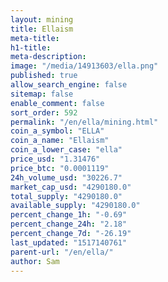 ```yaml
---
layout: mining
title: Ellaism
meta-title: 
h1-title: 
meta-description: 
image: "/media/14913603/ella.png"
published: true
allow_search_engine: false
sitemap: false
enable_comment: false
sort_order: 592
permalink: "/en/ella/mining.html"
coin_a_symbol: "ELLA"
coin_a_name: "Ellaism"
coin_a_lower_case: "ella"
price_usd: "1.31476"
price_btc: "0.0001119"
24h_volume_usd: "30226.7"
market_cap_usd: "4290180.0"
total_supply: "4290180.0"
available_supply: "4290180.0"
percent_change_1h: "-0.69"
percent_change_24h: "2.18"
percent_change_7d: "-26.19"
last_updated: "1517140761"
parent-url: "/en/ella/"
author: Sam
---
```


